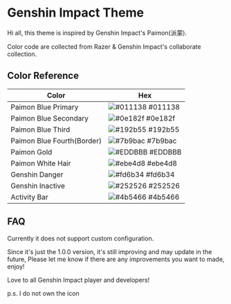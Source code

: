# Genshin Impact Theme

Hi all, this theme is inspired by Genshin Impact's Paimon(派蒙).

Color code are collected from Razer & Genshin Impact's collaborate collection.


## Color Reference

| Color             | Hex                                                                |
| ----------------- | ------------------------------------------------------------------ |
| Paimon Blue Primary | ![#011138](https://via.placeholder.com/10/011138f?text=+) #011138 |
| Paimon Blue Secondary | ![#0e182f](https://via.placeholder.com/10/0e182f?text=+) #0e182f |
| Paimon Blue Third | ![#192b55](https://via.placeholder.com/10/192b55?text=+) #192b55 |
| Paimon Blue Fourth(Border) | ![#7b9bac](https://via.placeholder.com/10/7b9bac?text=+) #7b9bac |
| Paimon Gold | ![#EDDBBB](https://via.placeholder.com/10/EDDBBB?text=+) #EDDBBB |
| Paimon White Hair | ![#ebe4d8](https://via.placeholder.com/10/ebe4d8?text=+) #ebe4d8 |
| Genshin Danger | ![#fd6b34](https://via.placeholder.com/10/fd6b34?text=+) #fd6b34 |
| Genshin Inactive | ![#252526](https://via.placeholder.com/10/252526?text=+) #252526 |
| Activity Bar | ![#4b5466](https://via.placeholder.com/10/4b5466?text=+) #4b5466 |


## FAQ

Currently it does not support custom configuration.

Since it's just the 1.0.0 version, it's still improving and may update in the future, Please let me know if there are any improvements you want to made, enjoy!

Love to all Genshin Impact player and developers!

p.s. I do not own the icon